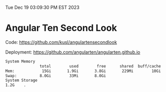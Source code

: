Tue Dec 19 03:09:30 PM EST 2023

# Angular Ten Second Look

Code: https://github.com/kusl/angulartensecondlook

Deployment: https://github.com/angularten/angularten.github.io

```bash
System Memory
               total        used        free      shared  buff/cache   available
Mem:            15Gi       1.9Gi       3.8Gi       229Mi        10Gi        13Gi
Swap:          8.0Gi        33Mi       8.0Gi
System Storage
1.2G	.
```
```bash
